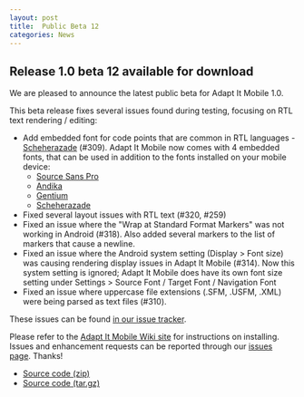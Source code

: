 ```yaml
---
layout: post
title:  Public Beta 12
categories: News
---
```


## Release 1.0 beta 12 available for download

We are pleased to announce the latest public beta for Adapt It Mobile 1.0.

This beta release fixes several issues found during testing, focusing on RTL text rendering / editing:

- Add embedded font for code points that are common in RTL languages - [Scheherazade](https://software.sil.org/scheherazade/) (#309). Adapt It Mobile now comes with 4 embedded fonts, that can be used in addition to the fonts installed on your mobile device:
  - [Source Sans Pro](https://www.adobe.com/products/type/font-information/Source-Sans-Pro-Readme-file.html)
  - [Andika](https://software.sil.org/andika/)
  - [Gentium](https://software.sil.org/gentium/)
  - [Scheherazade](https://software.sil.org/scheherazade/) 
- Fixed several layout issues with RTL text (#320, #259)
- Fixed an issue where the "Wrap at Standard Format Markers" was not working in Android (#318). Also added several markers to the list of markers that cause a newline.
- Fixed an issue where the Android system setting (Display > Font size) was causing rendering display issues in Adapt It Mobile (#314). Now this system setting is ignored; Adapt It Mobile does have its own font size setting under Settings > Source Font / Target Font / Navigation Font
- Fixed an issue where uppercase file extensions (.SFM, .USFM, .XML) were being parsed as text files (#310).

These issues can be found [in our issue tracker](https://github.com/adapt-it/adapt-it-mobile/milestone/24?closed=1).

Please refer to the [Adapt It Mobile Wiki site](https://github.com/adapt-it/adapt-it-mobile/wiki#using-adapt-it-mobile) for instructions on installing. Issues and enhancement requests can be reported through our [issues page](https://github.com/adapt-it/adapt-it-mobile/issues). Thanks!

- [Source code (zip)](https://github.com/adapt-it/adapt-it-mobile/archive/v1.0.0b12.zip)
- [Source code (tar.gz)](https://github.com/adapt-it/adapt-it-mobile/archive/v1.0.0b12.tar.gz)

